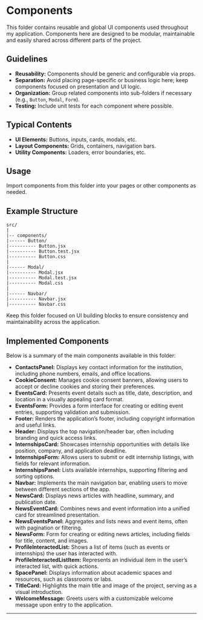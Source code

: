 # Components

This folder contains reusable and global UI components used throughout my application. Components here are designed to be modular, maintainable and easily shared across different parts of the project.

## Guidelines

- **Reusability:** Components should be generic and configurable via props.
- **Separation:** Avoid placing page-specific or business logic here; keep components focused on presentation and UI logic.
- **Organization:** Group related components into sub-folders if necessary (e.g., `Button`, `Modal`, `Form`).
- **Testing:** Include unit tests for each component where possible.

## Typical Contents

- **UI Elements:** Buttons, inputs, cards, modals, etc.
- **Layout Components:** Grids, containers, navigation bars.
- **Utility Components:** Loaders, error boundaries, etc.

## Usage

Import components from this folder into your pages or other components as needed.

## Example Structure

```
src/
|
|-- components/
|------ Button/
|---------- Button.jsx
|---------- Button.test.jsx
|---------- Button.css
|
|------ Modal/
|---------- Modal.jsx
|---------- Modal.test.jsx
|---------- Modal.css
|
|------ Navbar/
|---------- Navbar.jsx
|---------- Navbar.css
```

Keep this folder focused on UI building blocks to ensure consistency and maintainability across the application.

## Implemented Components

Below is a summary of the main components available in this folder:

- **ContactsPanel:** Displays key contact information for the institution, including phone numbers, emails, and office locations.
- **CookieConsent:** Manages cookie consent banners, allowing users to accept or decline cookies and storing their preferences.
- **EventsCard:** Presents event details such as title, date, description, and location in a visually appealing card format.
- **EventsForm:** Provides a form interface for creating or editing event entries, supporting validation and submission.
- **Footer:** Renders the application’s footer, including copyright information and useful links.
- **Header:** Displays the top navigation/header bar, often including branding and quick access links.
- **InternshipsCard:** Showcases internship opportunities with details like position, company, and application deadline.
- **InternshipsForm:** Allows users to submit or edit internship listings, with fields for relevant information.
- **InternshipsPanel:** Lists available internships, supporting filtering and sorting options.
- **Navbar:** Implements the main navigation bar, enabling users to move between different sections of the app.
- **NewsCard:** Displays news articles with headline, summary, and publication date.
- **NewsEventCard:** Combines news and event information into a unified card for streamlined presentation.
- **NewsEventsPanel:** Aggregates and lists news and event items, often with pagination or filtering.
- **NewsForm:** Form for creating or editing news articles, including fields for title, content, and images.
- **ProfileInteractedList:** Shows a list of items (such as events or internships) the user has interacted with.
- **ProfileInteractedListItem:** Represents an individual item in the user’s interacted list, with quick actions.
- **SpacePanel:** Displays information about academic spaces and resources, such as classrooms or labs.
- **TitleCard:** Highlights the main title and image of the project, serving as a visual introduction.
- **WelcomeMessage:** Greets users with a customizable welcome message upon entry to the application.

---
